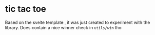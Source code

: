 # tic tac toe

Based on the svelte template , it was just created to experiment with the library.
Does contain a nice winner check in `utils/win` tho
